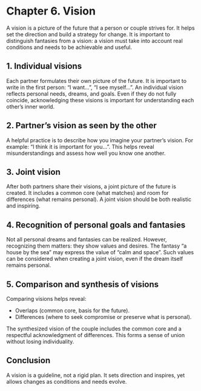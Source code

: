 # Chapter 6. Vision

A vision is a picture of the future that a person or couple strives for. It helps set the direction and build a strategy for change. It is important to distinguish fantasies from a vision: a vision must take into account real conditions and needs to be achievable and useful.

## 1. Individual visions

Each partner formulates their own picture of the future. It is important to write in the first person: “I want…”, “I see myself…”. An individual vision reflects personal needs, dreams, and goals. Even if they do not fully coincide, acknowledging these visions is important for understanding each other’s inner world.

## 2. Partner’s vision as seen by the other

A helpful practice is to describe how you imagine your partner’s vision. For example: “I think it is important for you…”. This helps reveal misunderstandings and assess how well you know one another.

## 3. Joint vision

After both partners share their visions, a joint picture of the future is created. It includes a common core (what matches) and room for differences (what remains personal). A joint vision should be both realistic and inspiring.

## 4. Recognition of personal goals and fantasies

Not all personal dreams and fantasies can be realized. However, recognizing them matters: they show values and desires. The fantasy “a house by the sea” may express the value of “calm and space”. Such values can be considered when creating a joint vision, even if the dream itself remains personal.

## 5. Comparison and synthesis of visions

Comparing visions helps reveal:

- Overlaps (common core, basis for the future).
- Differences (where to seek compromise or preserve what is personal).

The synthesized vision of the couple includes the common core and a respectful acknowledgment of differences. This forms a sense of union without losing individuality.

## Conclusion

A vision is a guideline, not a rigid plan. It sets direction and inspires, yet allows changes as conditions and needs evolve.

